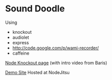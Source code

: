 # Sound Doodle

Using 
- knockout
- audiolet 
- express 
- http://code.google.com/p/wami-recorder/
- caffeine

[Node Knockout page](http://nodeknockout.com/teams/forward) (with intro video from Baris)

[Demo Site](http://forward.nko3.jit.su/) Hosted at NodeJitsu

